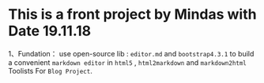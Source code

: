 # This is a front project by Mindas with Date 19.11.18
1、Fundation： use open-source lib : `editor.md` and `bootstrap4.3.1` to build a convenient `markdown editor` in `html5` , `html2markdown` and `markdown2html` Toolists For `Blog Project`.